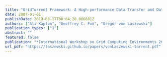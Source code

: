 ```yaml
---
title: "GridTorrent Framework: A High-performance Data Transfer and Data Sharing Framework for Scientific Computing"
date: 2007-01-01
publishDate: 2019-08-17T08:04:20.086881Z
authors: ["Ali Kaplan", "Geoffrey C. Fox", "Gregor von Laszewski"]
publication_types: ["1"]
abstract: ""
featured: false
publication: "*International Workshop on Grid Computing Environments 2007 (GCE07)*"
url_pdf: "https://laszewski.github.io/papers/vonLaszewski-torrent.pdf"
---
```


